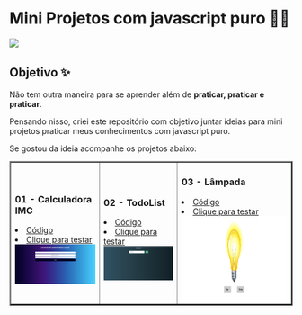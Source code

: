 # Mini Projetos com javascript puro 👨‍💻

<img src="https://img.icons8.com/color/96/000000/javascript--v1.png"/>

## Objetivo ✨

Não tem outra maneira para se aprender além de **praticar, praticar e praticar**.

Pensando nisso, criei este repositório com objetivo juntar ideias para mini projetos praticar meus conhecimentos com javascript puro.

Se gostou da ideia acompanhe os projetos abaixo:

<table border="2">
  <tr>
    <td>
        <h3>01 - Calculadora IMC</h3>
        <li><a href="https://github.com/guusfelix2015/mini-projetcs-js/tree/main/project-01-IMC">Código</a></li>
        <li><a href="https://calculateimcjs.netlify.app/">Clique para testar</a></li>
        <a href=""><img src="./img/imcImg.png" width="250px"></a>
    </td>
        <td>
        <h3>02 - TodoList</h3>
        <li><a href="https://github.com/guusfelix2015/mini-projetcs-js/tree/main/project-02-todolist">Código</a></li>
        <li><a href="https://todoistsimplejs.netlify.app/">Clique para testar</a></li>
        <a href=""><img src="./img/todoList.png" width="250px"></a>
    </td>
    <td>
        <h3>03 - Lâmpada</h3>
        <li><a href="https://github.com/guusfelix2015/mini-projetcs-js/tree/main/project-03-lampada">Código</a></li>
        <li><a href="https://dashing-florentine-52b308.netlify.app/">Clique para testar</a></li>
        <a href=""><img src="./img/Rectangle%203.png" width="450px" height="150px"></a>
    </td>
  </tr>
</table>
